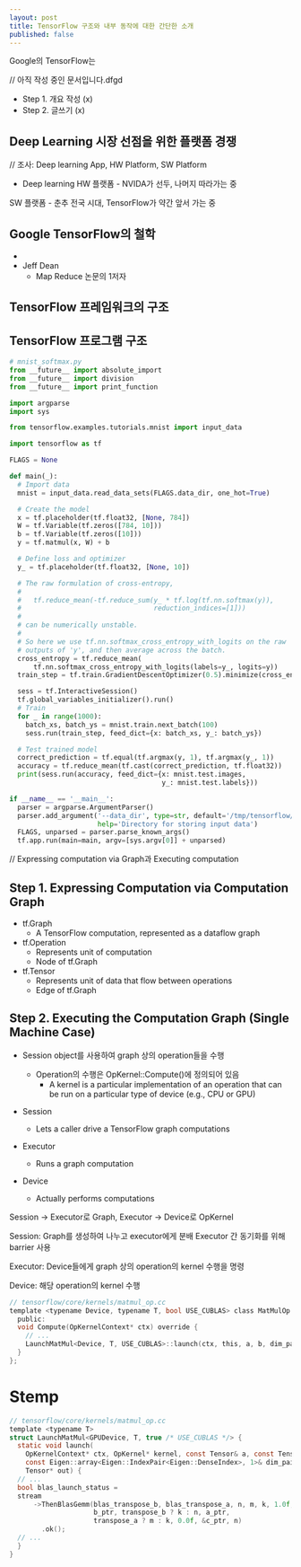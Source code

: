 ```yaml
---
layout: post
title: TensorFlow 구조와 내부 동작에 대한 간단한 소개
published: false
---
```

Google의 TensorFlow는

// 아직 작성 중인 문서입니다.dfgd

* Step 1. 개요 작성 (x)
* Step 2. 글쓰기 (x)

## Deep Learning 시장 선점을 위한 플랫폼 경쟁

// 조사: Deep learning App, HW Platform, SW Platform
* Deep learning
HW 플랫폼 - NVIDA가 선두, 나머지 따라가는 중

SW 플랫폼 - 춘추 전국 시대, TensorFlow가 약간 앞서 가는 중

## Google TensorFlow의 철학

*
* Jeff Dean
  - Map Reduce 논문의 1저자

## TensorFlow 프레임워크의 구조





## TensorFlow 프로그램 구조

```python
# mnist_softmax.py
from __future__ import absolute_import
from __future__ import division
from __future__ import print_function

import argparse
import sys

from tensorflow.examples.tutorials.mnist import input_data

import tensorflow as tf

FLAGS = None

def main(_):
  # Import data
  mnist = input_data.read_data_sets(FLAGS.data_dir, one_hot=True)

  # Create the model
  x = tf.placeholder(tf.float32, [None, 784])
  W = tf.Variable(tf.zeros([784, 10]))
  b = tf.Variable(tf.zeros([10]))
  y = tf.matmul(x, W) + b

  # Define loss and optimizer
  y_ = tf.placeholder(tf.float32, [None, 10])

  # The raw formulation of cross-entropy,
  #
  #   tf.reduce_mean(-tf.reduce_sum(y_ * tf.log(tf.nn.softmax(y)),
  #                                 reduction_indices=[1]))
  #
  # can be numerically unstable.
  #
  # So here we use tf.nn.softmax_cross_entropy_with_logits on the raw
  # outputs of 'y', and then average across the batch.
  cross_entropy = tf.reduce_mean(
      tf.nn.softmax_cross_entropy_with_logits(labels=y_, logits=y))
  train_step = tf.train.GradientDescentOptimizer(0.5).minimize(cross_entropy)

  sess = tf.InteractiveSession()
  tf.global_variables_initializer().run()
  # Train
  for _ in range(1000):
    batch_xs, batch_ys = mnist.train.next_batch(100)
    sess.run(train_step, feed_dict={x: batch_xs, y_: batch_ys})

  # Test trained model
  correct_prediction = tf.equal(tf.argmax(y, 1), tf.argmax(y_, 1))
  accuracy = tf.reduce_mean(tf.cast(correct_prediction, tf.float32))
  print(sess.run(accuracy, feed_dict={x: mnist.test.images,
                                      y_: mnist.test.labels}))

if __name__ == '__main__':
  parser = argparse.ArgumentParser()
  parser.add_argument('--data_dir', type=str, default='/tmp/tensorflow/mnist/input_data',
                      help='Directory for storing input data')
  FLAGS, unparsed = parser.parse_known_args()
  tf.app.run(main=main, argv=[sys.argv[0]] + unparsed)
```

// Expressing computation via Graph과 Executing computation

## Step 1. Expressing Computation via Computation Graph
* tf.Graph
  + A TensorFlow computation, represented as a dataflow graph
* tf.Operation
  + Represents unit of computation
  + Node of tf.Graph
* tf.Tensor
  + Represents unit of data that flow between operations
  + Edge of tf.Graph








## Step 2. Executing the Computation Graph (Single Machine Case)

* Session object를 사용하여 graph 상의 operation들을 수행
  + Operation의 수행은 OpKernel::Compute()에 정의되어 있음
    - A kernel is a particular implementation of an operation that can be run on a particular type of device (e.g., CPU or GPU)

* Session
  + Lets a caller drive a TensorFlow graph computations
* Executor
  + Runs a graph computation
* Device
  + Actually performs computations

Session -> Executor로 Graph, Executor -> Device로 OpKernel

Session: Graph를 생성하여 나누고 executor에게 분배
Executor 간 동기화를 위해 barrier 사용

Executor: Device들에게 graph 상의 operation의 kernel 수행을 명령

Device: 해당 operation의 kernel 수행

```c
// tensorflow/core/kernels/matmul_op.cc
template <typename Device, typename T, bool USE_CUBLAS> class MatMulOp : public OpKernel {
  public:
  void Compute(OpKernelContext* ctx) override {
    // ...
    LaunchMatMul<Device, T, USE_CUBLAS>::launch(ctx, this, a, b, dim_pair, out);
  }
};
```


# Stemp

```c
// tensorflow/core/kernels/matmul_op.cc
template <typename T>
struct LaunchMatMul<GPUDevice, T, true /* USE_CUBLAS */> {
  static void launch(
    OpKernelContext* ctx, OpKernel* kernel, const Tensor& a, const Tensor& b,
    const Eigen::array<Eigen::IndexPair<Eigen::DenseIndex>, 1>& dim_pair,
    Tensor* out) {
  // ...
  bool blas_launch_status =
  stream
      ->ThenBlasGemm(blas_transpose_b, blas_transpose_a, n, m, k, 1.0f,
                     b_ptr, transpose_b ? k : n, a_ptr,
                     transpose_a ? m : k, 0.0f, &c_ptr, n)
        .ok();
  // ...
  }
}
```
